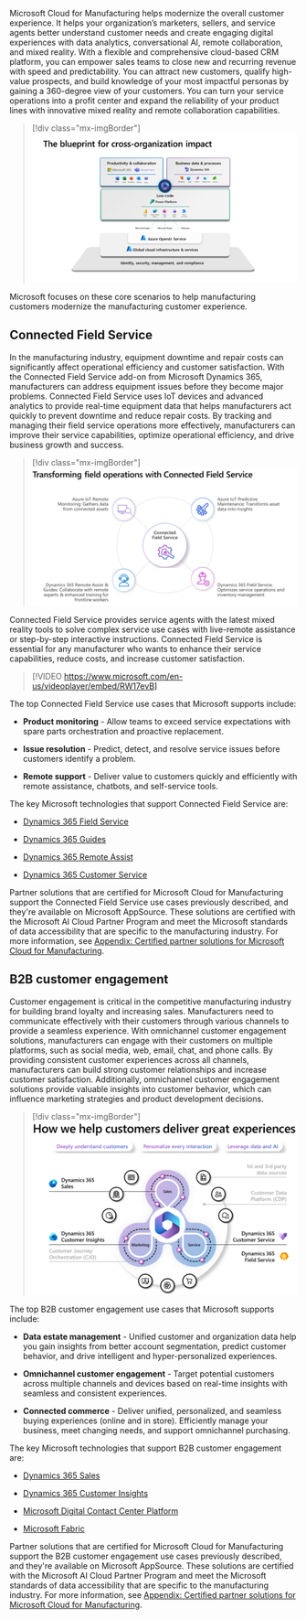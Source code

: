 Microsoft Cloud for Manufacturing helps modernize the overall customer experience. It helps your organization’s marketers, sellers, and service agents better understand customer needs and create engaging digital experiences with data analytics, conversational AI, remote collaboration, and mixed reality. With a flexible and comprehensive cloud-based CRM platform, you can empower sales teams to close new and recurring revenue with speed and predictability. You can attract new customers, qualify high-value prospects, and build knowledge of your most impactful personas by gaining a 360-degree view of your customers. You can turn your service operations into a profit center and expand the reliability of your product lines with innovative mixed reality and remote collaboration capabilities.

> [!div class="mx-imgBorder"]
> [![Diagram explaining the B 2 B engagement for customers.](../media/b2b-engagement.png)](../media/b2b-engagement.png#lightbox)

Microsoft focuses on these core scenarios to help manufacturing customers modernize the manufacturing customer experience.

## Connected Field Service

In the manufacturing industry, equipment downtime and repair costs can significantly affect operational efficiency and customer satisfaction. With the Connected Field Service add-on from Microsoft Dynamics 365, manufacturers can address equipment issues before they become major problems. Connected Field Service uses IoT devices and advanced analytics to provide real-time equipment data that helps manufacturers act quickly to prevent downtime and reduce repair costs. By tracking and managing their field service operations more effectively, manufacturers can improve their service capabilities, optimize operational efficiency, and drive business growth and success. 

> [!div class="mx-imgBorder"]
> [![Diagram showing the transformation of field service.](../media/connected-field-service.png)](../media/connected-field-service.png#lightbox)

Connected Field Service provides service agents with the latest mixed reality tools to solve complex service use cases with live-remote assistance or step-by-step interactive instructions. Connected Field Service is essential for any manufacturer who wants to enhance their service capabilities, reduce costs, and increase customer satisfaction.

> [!VIDEO https://www.microsoft.com/en-us/videoplayer/embed/RW17evB]

The top Connected Field Service use cases that Microsoft supports include:

- **Product monitoring** - Allow teams to exceed service expectations with spare parts orchestration and proactive replacement.

- **Issue resolution** - Predict, detect, and resolve service issues before customers identify a problem.

- **Remote support** - Deliver value to customers quickly and efficiently with remote assistance, chatbots, and self-service tools.

The key Microsoft technologies that support Connected Field Service are:

- [Dynamics 365 Field Service](/industry/manufacturing/appendix/microsoft-technology#dynamics-365-field-service)

- [Dynamics 365 Guides](/industry/manufacturing/appendix/microsoft-technology#dynamics-365-guides)

- [Dynamics 365 Remote Assist](/industry/manufacturing/appendix/microsoft-technology#dynamics-365-remote-assist)

- [Dynamics 365 Customer Service](/industry/manufacturing/appendix/microsoft-technology#dynamics-365-customer-service)

Partner solutions that are certified for Microsoft Cloud for Manufacturing support the Connected Field Service use cases previously described, and they're available on Microsoft AppSource. These solutions are certified with the Microsoft AI Cloud Partner Program and meet the Microsoft standards of data accessibility that are specific to the manufacturing industry. For more information, see [Appendix: Certified partner solutions for Microsoft Cloud for Manufacturing](/industry/manufacturing/appendix/certified-partner-solutions-manufacturing#connected-field-service-solutions).

## B2B customer engagement

Customer engagement is critical in the competitive manufacturing industry for building brand loyalty and increasing sales. Manufacturers need to communicate effectively with their customers through various channels to provide a seamless experience. With omnichannel customer engagement solutions, manufacturers can engage with their customers on multiple platforms, such as social media, web, email, chat, and phone calls. By providing consistent customer experiences across all channels, manufacturers can build strong customer relationships and increase customer satisfaction. Additionally, omnichannel customer engagement solutions provide valuable insights into customer behavior, which can influence marketing strategies and product development decisions.

> [!div class="mx-imgBorder"]
> [![Diagram explaining the use cases for customer experiences.](../media/customer-experience.png)](../media/customer-experience.png#lightbox)

The top B2B customer engagement use cases that Microsoft supports include:

-	**Data estate management** - Unified customer and organization data help you gain insights from better account segmentation, predict customer behavior, and drive intelligent and hyper-personalized experiences.

-	**Omnichannel customer engagement** - Target potential customers across multiple channels and devices based on real-time insights with seamless and consistent experiences.

-	**Connected commerce** - Deliver unified, personalized, and seamless buying experiences (online and in store). Efficiently manage your business, meet changing needs, and support omnichannel purchasing.

The key Microsoft technologies that support B2B customer engagement are:

- [Dynamics 365 Sales](/industry/manufacturing/appendix/microsoft-technology#dynamics-365-sales)

- [Dynamics 365 Customer Insights](/industry/manufacturing/appendix/microsoft-technology#dynamics-365-customer-insights)

- [Microsoft Digital Contact Center Platform](/industry/manufacturing/appendix/microsoft-technology#microsoft-digital-contact-center-platform)

- [Microsoft Fabric](/industry/manufacturing/appendix/microsoft-technology#microsoft-fabric)

Partner solutions that are certified for Microsoft Cloud for Manufacturing support the B2B customer engagement use cases previously described, and they're available on Microsoft AppSource. These solutions are certified with the Microsoft AI Cloud Partner Program and meet the Microsoft standards of data accessibility that are specific to the manufacturing industry. For more information, see [Appendix: Certified partner solutions for Microsoft Cloud for Manufacturing](/industry/manufacturing/appendix/certified-partner-solutions-manufacturing#b2b-customer-engagement-solutions).

